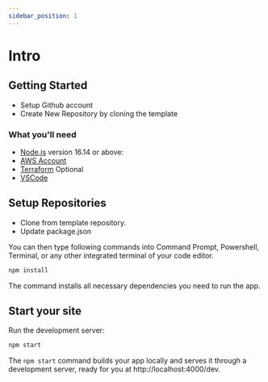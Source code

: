 ```yaml
---
sidebar_position: 1
---
```


# Intro

## Getting Started

- Setup Github account
- Create New Repository by cloning the template

### What you'll need

- [Node.js](https://nodejs.org/en/download/) version 16.14 or above:
- [AWS Account](https://aws.amazon.com/free/?all-free-tier.sort-by=item.additionalFields.SortRank&all-free-tier.sort-order=asc&awsf.Free%20Tier%20Types=*all&awsf.Free%20Tier%20Categories=*all)
- [Terraform](https://developer.hashicorp.com/terraform/downloads) Optional
- [VSCode](https://code.visualstudio.com/)

## Setup Repositories

- Clone from template repository.
- Update package.json

You can then type following commands into Command Prompt, Powershell, Terminal, or any other integrated terminal of your code editor.

```bash
npm install
```

The command installs all necessary dependencies you need to run the app.

## Start your site

Run the development server:

```bash
npm start
```

The `npm start` command builds your app locally and serves it through a development server, ready for you at http://localhost:4000/dev.
